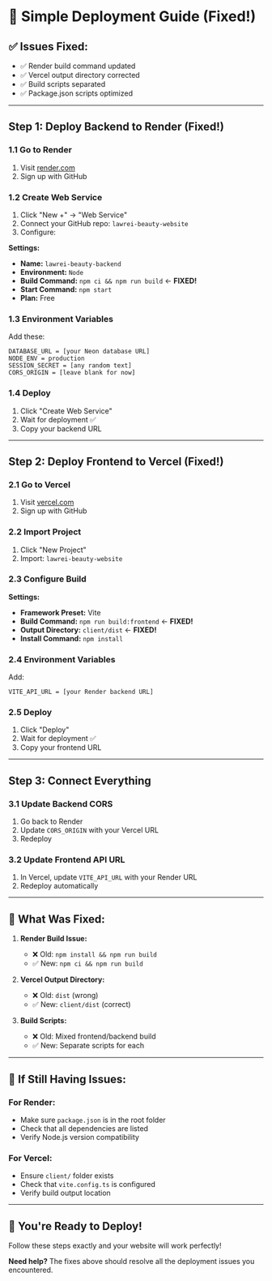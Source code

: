 # 🚀 **Simple Deployment Guide (Fixed!)**

## **✅ Issues Fixed:**
- ✅ Render build command updated
- ✅ Vercel output directory corrected  
- ✅ Build scripts separated
- ✅ Package.json scripts optimized

---

## **Step 1: Deploy Backend to Render (Fixed!)**

### 1.1 Go to Render
1. Visit [render.com](https://render.com)
2. Sign up with GitHub

### 1.2 Create Web Service
1. Click "New +" → "Web Service"
2. Connect your GitHub repo: `lawrei-beauty-website`
3. Configure:

**Settings:**
- **Name:** `lawrei-beauty-backend`
- **Environment:** `Node`
- **Build Command:** `npm ci && npm run build` ← **FIXED!**
- **Start Command:** `npm start`
- **Plan:** Free

### 1.3 Environment Variables
Add these:
```
DATABASE_URL = [your Neon database URL]
NODE_ENV = production
SESSION_SECRET = [any random text]
CORS_ORIGIN = [leave blank for now]
```

### 1.4 Deploy
1. Click "Create Web Service"
2. Wait for deployment ✅
3. Copy your backend URL

---

## **Step 2: Deploy Frontend to Vercel (Fixed!)**

### 2.1 Go to Vercel
1. Visit [vercel.com](https://vercel.com)
2. Sign up with GitHub

### 2.2 Import Project
1. Click "New Project"
2. Import: `lawrei-beauty-website`

### 2.3 Configure Build
**Settings:**
- **Framework Preset:** Vite
- **Build Command:** `npm run build:frontend` ← **FIXED!**
- **Output Directory:** `client/dist` ← **FIXED!**
- **Install Command:** `npm install`

### 2.4 Environment Variables
Add:
```
VITE_API_URL = [your Render backend URL]
```

### 2.5 Deploy
1. Click "Deploy"
2. Wait for deployment ✅
3. Copy your frontend URL

---

## **Step 3: Connect Everything**

### 3.1 Update Backend CORS
1. Go back to Render
2. Update `CORS_ORIGIN` with your Vercel URL
3. Redeploy

### 3.2 Update Frontend API URL
1. In Vercel, update `VITE_API_URL` with your Render URL
2. Redeploy automatically

---

## **🎯 What Was Fixed:**

1. **Render Build Issue:** 
   - ❌ Old: `npm install && npm run build`
   - ✅ New: `npm ci && npm run build`

2. **Vercel Output Directory:**
   - ❌ Old: `dist` (wrong)
   - ✅ New: `client/dist` (correct)

3. **Build Scripts:**
   - ❌ Old: Mixed frontend/backend build
   - ✅ New: Separate scripts for each

---

## **🚨 If Still Having Issues:**

### **For Render:**
- Make sure `package.json` is in the root folder
- Check that all dependencies are listed
- Verify Node.js version compatibility

### **For Vercel:**
- Ensure `client/` folder exists
- Check that `vite.config.ts` is configured
- Verify build output location

---

## **🎉 You're Ready to Deploy!**

Follow these steps exactly and your website will work perfectly!

**Need help?** The fixes above should resolve all the deployment issues you encountered.
